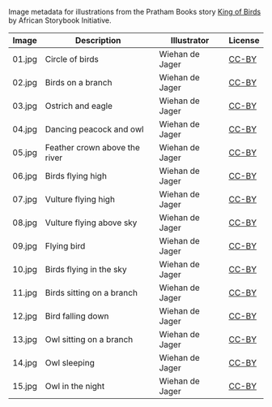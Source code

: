 Image metadata for illustrations from the Pratham Books story [King of Birds](https://storyweaver.org.in/stories/3266-king-of-birds) by African Storybook Initiative.

Image | Description | Illustrator | License
----- | ----------- | ----------- | -------
01.jpg | Circle of birds | Wiehan de Jager | [CC-BY](https://creativecommons.org/licenses/by/4.0/)
02.jpg | Birds on a branch | Wiehan de Jager | [CC-BY](https://creativecommons.org/licenses/by/4.0/)
03.jpg | Ostrich and eagle | Wiehan de Jager | [CC-BY](https://creativecommons.org/licenses/by/4.0/)
04.jpg | Dancing peacock and owl | Wiehan de Jager | [CC-BY](https://creativecommons.org/licenses/by/4.0/)
05.jpg | Feather crown above the river | Wiehan de Jager | [CC-BY](https://creativecommons.org/licenses/by/4.0/)
06.jpg | Birds flying high | Wiehan de Jager | [CC-BY](https://creativecommons.org/licenses/by/4.0/)
07.jpg | Vulture flying high | Wiehan de Jager | [CC-BY](https://creativecommons.org/licenses/by/4.0/)
08.jpg | Vulture flying above sky | Wiehan de Jager | [CC-BY](https://creativecommons.org/licenses/by/4.0/)
09.jpg | Flying bird | Wiehan de Jager | [CC-BY](https://creativecommons.org/licenses/by/4.0/)
10.jpg | Birds flying in the sky | Wiehan de Jager | [CC-BY](https://creativecommons.org/licenses/by/4.0/)
11.jpg | Birds sitting on a branch | Wiehan de Jager | [CC-BY](https://creativecommons.org/licenses/by/4.0/)
12.jpg | Bird falling down | Wiehan de Jager | [CC-BY](https://creativecommons.org/licenses/by/4.0/)
13.jpg | Owl sitting on a branch | Wiehan de Jager | [CC-BY](https://creativecommons.org/licenses/by/4.0/)
14.jpg | Owl sleeping | Wiehan de Jager | [CC-BY](https://creativecommons.org/licenses/by/4.0/)
15.jpg | Owl in the night | Wiehan de Jager | [CC-BY](https://creativecommons.org/licenses/by/4.0/)